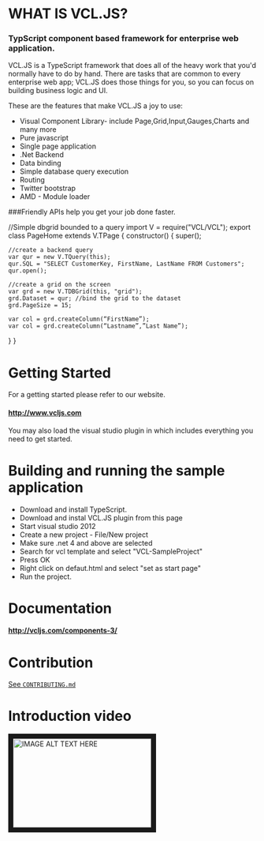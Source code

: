 WHAT IS VCL.JS?
======

### TypScript component based framework for enterprise web application.

VCL.JS is a TypeScript framework that does all of the heavy work that you'd normally have to do by hand. 
There are tasks that are common to every enterprise web app; 
VCL.JS does those things for you, so you can focus on building business logic and UI.

These are the features that make VCL.JS a joy to use:
- Visual Component Library- include Page,Grid,Input,Gauges,Charts and many more
- Pure javascript
- Single page application
- .Net Backend
- Data binding
- Simple database query execution 
- Routing
- Twitter bootstrap 
- AMD - Module loader

###Friendly APIs help you get your job done faster.

//Simple dbgrid bounded to a query
import V = require("VCL/VCL");
export class PageHome extends V.TPage {
  constructor() {
    super();

    //create a backend query
    var qur = new V.TQuery(this);
    qur.SQL = "SELECT CustomerKey, FirstName, LastName FROM Customers";
    qur.open();

    //create a grid on the screen
    var grd = new V.TDBGrid(this, "grid");
    grd.Dataset = qur; //bind the grid to the dataset
    grd.PageSize = 15;

    var col = grd.createColumn(“FirstName”);
    var col = grd.createColumn(“Lastname”,”Last Name”);
  }
}

Getting Started
================
For a getting started please refer to our website.
#### http://www.vcljs.com

You may also load the visual studio plugin in which includes everything you need to get started.

Building and running the sample application
===============================================
- Download and install TypeScript.
- Download and instal VCL.JS plugin from this page
- Start visual studio 2012
- Create a new project - File/New project
- Make sure .net 4 and above are selected
- Search for vcl template and select "VCL-SampleProject"
- Press OK
- Right click on defaut.html and select "set as start page"
- Run the project.


# Documentation
#### http://vcljs.com/components-3/

# Contribution
[See `CONTRIBUTING.md`](https://github.com/vclteam/VCL.JS/blob/master/CONTRIBUTING.md)

# Introduction video
<a href="http://www.youtube.com/watch?feature=player_embedded&v=Hd_U3XIHh6w
" target="_blank"><img src="http://img.youtube.com/vi/Hd_U3XIHh6w/0.jpg" 
alt="IMAGE ALT TEXT HERE" width="280" height="180" border="10" /></a>
